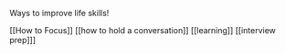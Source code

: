 Ways to improve life skills!

[[How to Focus]]
[[how to hold a conversation]]
[[learning]]
[[interview prep]]]